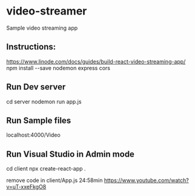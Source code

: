 # video-streamer
Sample video streaming app

## Instructions:
https://www.linode.com/docs/guides/build-react-video-streaming-app/
npm install --save nodemon express cors

## Run Dev server
cd server
nodemon run app.js

## Run Sample files
localhost:4000/Video

## Run Visual Studio in Admin mode
cd client
npx create-react-app .

remove code in client/App.js
24:58min https://www.youtube.com/watch?v=uT-xxeFkgO8
